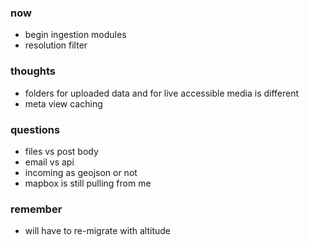 ### now
- begin ingestion modules
- resolution filter

### thoughts
- folders for uploaded data and for live accessible media is different
- meta view caching

### questions
- files vs post body
- email vs api
- incoming as geojson or not
- mapbox is still pulling from me

### remember
- will have to re-migrate with altitude








